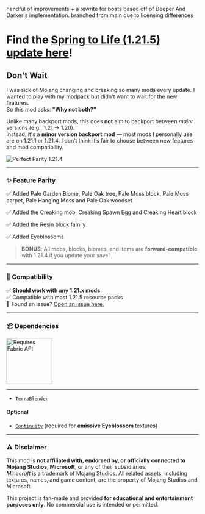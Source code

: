 handful of improvements + a rewrite for boats based off of Deeper And Darker's implementation. branched from main due to licensing differences

# Find the [Spring to Life (1.21.5) update here](https://modrinth.com/mod/perfect-parity-1-21-5)!

## Don't Wait

I was sick of Mojang changing and breaking so many mods every update. I wanted to play with my modpack but didn't want to wait for the new features.  
So this mod asks: **"Why not both?"**

Unlike many backport mods, this does **not** aim to backport between *major* versions (e.g., 1.21 → 1.20).  
Instead, it's a **minor version backport mod** — most mods I personally use are on 1.21.1 or 1.21.4. I don’t think it’s fair to choose between new features and mod compatibility.

![Perfect Parity 1.21.4](https://cdn.modrinth.com/data/cached_images/1330d00c76a91510215b045c08fe9a9bda162f7d.png)

---

### ✨ Feature Parity

✅ Added Pale Garden Biome, Pale Oak tree, Pale Moss block, Pale Moss carpet, Pale Hanging Moss and Pale Oak woodset

✅ Added the Creaking mob, Creaking Spawn Egg and Creaking Heart block

✅ Added the Resin block family

✅ Added Eyeblossoms

> **BONUS**: All mobs, blocks, biomes, and items are **forward-compatible** with 1.21.4 if you update your save!

---

### 🧩 Compatibility

✅ **Should work with any 1.21.x mods**  
✅ Compatible with most 1.21.5 resource packs  
🐞 Found an issue? [Open an issue here.](https://github.com/timelord1102/Perfact-Parity-Pale-Garden/issues)

---

### 📦 Dependencies

<a href="https://modrinth.com/mod/fabric-api">
  <img src="https://cdn.modrinth.com/data/cached_images/8bd6d7ff822dc33ffb55af6cc0c7062cec53e9e3.png" alt="Requires Fabric API" width="120"/>
</a>

---

- [`TerraBlender`](https://modrinth.com/mod/terrablender)

#### Optional

- [`Continuity`](https://modrinth.com/mod/continuity) (required for **emissive Eyeblossom** textures)

---

### ⚠️ Disclaimer

This mod is **not affiliated with, endorsed by, or officially connected to Mojang Studios, Microsoft**, or any of their subsidiaries.  
*Minecraft* is a trademark of Mojang Studios. All related assets, including textures, names, and game content, are the property of Mojang Studios and Microsoft.

This project is fan-made and provided **for educational and entertainment purposes only**. No commercial use is intended or permitted.

